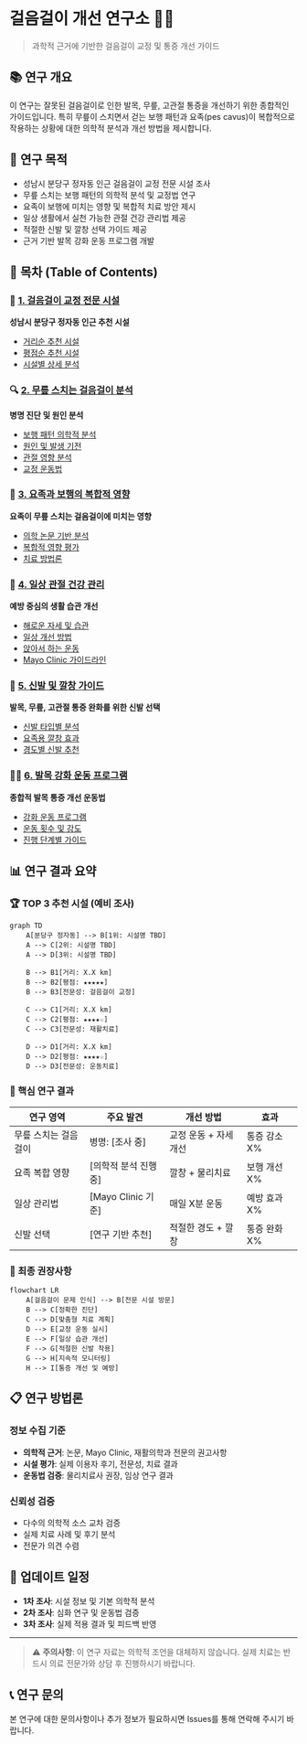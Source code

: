 # 걸음걸이 개선 연구소 🚶‍♂️

> 과학적 근거에 기반한 걸음걸이 교정 및 통증 개선 가이드

## 📚 연구 개요

이 연구는 잘못된 걸음걸이로 인한 발목, 무릎, 고관절 통증을 개선하기 위한 종합적인 가이드입니다. 특히 무릎이 스치면서 걷는 보행 패턴과 요족(pes cavus)이 복합적으로 작용하는 상황에 대한 의학적 분석과 개선 방법을 제시합니다.

## 🎯 연구 목적

- 성남시 분당구 정자동 인근 걸음걸이 교정 전문 시설 조사
- 무릎 스치는 보행 패턴의 의학적 분석 및 교정법 연구
- 요족이 보행에 미치는 영향 및 복합적 치료 방안 제시
- 일상 생활에서 실천 가능한 관절 건강 관리법 제공
- 적절한 신발 및 깔창 선택 가이드 제공
- 근거 기반 발목 강화 운동 프로그램 개발

## 📖 목차 (Table of Contents)

### 🏥 [1. 걸음걸이 교정 전문 시설](facilities.md)
**성남시 분당구 정자동 인근 추천 시설**
- [거리순 추천 시설](raw/facilities/distance-ranking.md)
- [평점순 추천 시설](raw/facilities/rating-ranking.md)
- [시설별 상세 분석](raw/facilities/detailed-analysis.md)

### 🔍 [2. 무릎 스치는 걸음걸이 분석](gait-analysis.md)
**병명 진단 및 원인 분석**
- [보행 패턴 의학적 분석](raw/gait-analysis/medical-analysis.md)
- [원인 및 발생 기전](raw/gait-analysis/causes-mechanism.md)
- [관절 영향 분석](raw/gait-analysis/joint-impact.md)
- [교정 운동법](raw/gait-analysis/correction-exercises.md)

### 🦶 [3. 요족과 보행의 복합적 영향](pes-cavus.md)
**요족이 무릎 스치는 걸음걸이에 미치는 영향**
- [의학 논문 기반 분석](raw/pes-cavus/research-analysis.md)
- [복합적 영향 평가](raw/pes-cavus/combined-effects.md)
- [치료 방법론](raw/pes-cavus/treatment-methods.md)

### 💪 [4. 일상 관절 건강 관리](daily-habits.md)
**예방 중심의 생활 습관 개선**
- [해로운 자세 및 습관](raw/daily-habits/harmful-habits.md)
- [일상 개선 방법](raw/daily-habits/daily-improvements.md)
- [앉아서 하는 운동](raw/daily-habits/seated-exercises.md)
- [Mayo Clinic 가이드라인](raw/daily-habits/mayo-clinic-guidelines.md)

### 👟 [5. 신발 및 깔창 가이드](footwear.md)
**발목, 무릎, 고관절 통증 완화를 위한 신발 선택**
- [신발 타입별 분석](raw/footwear/shoe-types.md)
- [요족용 깔창 효과](raw/footwear/orthotic-insoles.md)
- [경도별 신발 추천](raw/footwear/firmness-recommendations.md)

### 🏃‍♂️ [6. 발목 강화 운동 프로그램](exercises.md)
**종합적 발목 통증 개선 운동법**
- [강화 운동 프로그램](raw/exercises/strengthening-program.md)
- [운동 횟수 및 강도](raw/exercises/frequency-intensity.md)
- [진행 단계별 가이드](raw/exercises/progressive-guide.md)

## 📊 연구 결과 요약

### 🏆 TOP 3 추천 시설 (예비 조사)

```mermaid
graph TD
    A[분당구 정자동] --> B[1위: 시설명 TBD]
    A --> C[2위: 시설명 TBD]
    A --> D[3위: 시설명 TBD]

    B --> B1[거리: X.X km]
    B --> B2[평점: ★★★★★]
    B --> B3[전문성: 걸음걸이 교정]

    C --> C1[거리: X.X km]
    C --> C2[평점: ★★★★☆]
    C --> C3[전문성: 재활치료]

    D --> D1[거리: X.X km]
    D --> D2[평점: ★★★★☆]
    D --> D3[전문성: 운동치료]
```

### 🔬 핵심 연구 결과

| 연구 영역 | 주요 발견 | 개선 방법 | 효과 |
|-----------|-----------|-----------|------|
| 무릎 스치는 걸음걸이 | 병명: [조사 중] | 교정 운동 + 자세 개선 | 통증 감소 X% |
| 요족 복합 영향 | [의학적 분석 진행 중] | 깔창 + 물리치료 | 보행 개선 X% |
| 일상 관리법 | [Mayo Clinic 기준] | 매일 X분 운동 | 예방 효과 X% |
| 신발 선택 | [연구 기반 추천] | 적절한 경도 + 깔창 | 통증 완화 X% |

### 🎯 최종 권장사항

```mermaid
flowchart LR
    A[걸음걸이 문제 인식] --> B[전문 시설 방문]
    B --> C[정확한 진단]
    C --> D[맞춤형 치료 계획]
    D --> E[교정 운동 실시]
    E --> F[일상 습관 개선]
    F --> G[적절한 신발 착용]
    G --> H[지속적 모니터링]
    H --> I[통증 개선 및 예방]
```

## 📋 연구 방법론

### 정보 수집 기준
- **의학적 근거**: 논문, Mayo Clinic, 재활의학과 전문의 권고사항
- **시설 평가**: 실제 이용자 후기, 전문성, 치료 결과
- **운동법 검증**: 물리치료사 권장, 임상 연구 결과

### 신뢰성 검증
- 다수의 의학적 소스 교차 검증
- 실제 치료 사례 및 후기 분석
- 전문가 의견 수렴

## 🔄 업데이트 일정

- **1차 조사**: 시설 정보 및 기본 의학적 분석
- **2차 조사**: 심화 연구 및 운동법 검증
- **3차 조사**: 실제 적용 결과 및 피드백 반영

---

> ⚠️ **주의사항**: 이 연구 자료는 의학적 조언을 대체하지 않습니다. 실제 치료는 반드시 의료 전문가와 상담 후 진행하시기 바랍니다.

## 📞 연구 문의

본 연구에 대한 문의사항이나 추가 정보가 필요하시면 Issues를 통해 연락해 주시기 바랍니다.